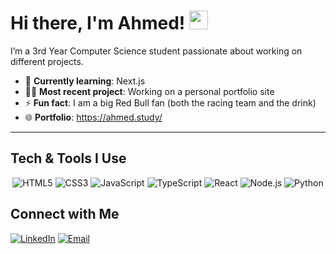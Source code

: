 # Hi there, I'm Ahmed! <img src="https://media.giphy.com/media/hvRJCLFzcasrR4ia7z/giphy.gif" width="30px">

I’m a 3rd Year Computer Science student passionate about working on different projects.

- 🌱 **Currently learning**: Next.js
- 👨‍💻 **Most recent project**: Working on a personal portfolio site
- ⚡ **Fun fact**: I am a big Red Bull fan (both the racing team and the drink)
- 🌐 **Portfolio**: https://ahmed.study/

---

## Tech & Tools I Use

<p align="center">
  <img src="https://img.shields.io/badge/-HTML5-E34F26?logo=html5&logoColor=white&style=flat-square" alt="HTML5" />
  <img src="https://img.shields.io/badge/-CSS3-1572B6?logo=css3&logoColor=white&style=flat-square" alt="CSS3" />
  <img src="https://img.shields.io/badge/-JavaScript-F7DF1E?logo=javascript&logoColor=black&style=flat-square" alt="JavaScript" />
  <img src="https://shields.io/badge/TypeScript-3178C6?logo=TypeScript&logoColor=FFF&style=flat-square" alt="TypeScript" />
  <img src="https://img.shields.io/badge/-React-61DAFB?logo=react&logoColor=black&style=flat-square" alt="React" />
  <img src="https://img.shields.io/badge/-Node.js-339933?logo=node.js&logoColor=white&style=flat-square" alt="Node.js" />
  <img src="https://img.shields.io/badge/-Python-3776AB?logo=python&logoColor=white&style=flat-square" alt="Python" />
</p>




## Connect with Me

[![LinkedIn](https://img.shields.io/badge/-LinkedIn-0077B5?logo=linkedin&logoColor=white&style=flat-square)](https://www.linkedin.com/in/ahmed-rizwan1/)
[![Email](https://img.shields.io/badge/Email-D14836?logo=gmail&logoColor=white&style=flat-square)](mailto:ahmed.rizwan@queensu.ca)


